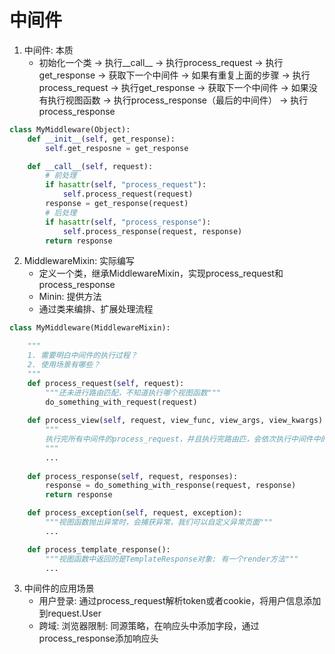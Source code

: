 # 中间件
1. 中间件: 本质
    * 初始化一个类 -> 执行__call__ -> 执行process_request -> 执行get_response -> 获取下一个中间件
                    -> 如果有重复上面的步骤
                        -> 执行process_request
                        -> 执行get_response -> 获取下一个中间件
                    -> 如果没有执行视图函数
                        -> 执行process_response（最后的中间件）
                            -> 执行process_response
```python
class MyMiddleware(Object):
    def __init__(self, get_response):
        self.get_resposne = get_response

    def __call__(self, request):
        # 前处理
        if hasattr(self, "process_request"):
            self.process_request(request)
        response = get_response(request)
        # 后处理
        if hasattr(self, "process_response"):
            self.process_response(request, response)
        return response
```
2. MiddlewareMixin: 实际编写
    * 定义一个类，继承MiddlewareMixin，实现process_request和process_response
    * Minin: 提供方法
    * 通过类来编排、扩展处理流程
```python
class MyMiddleware(MiddlewareMixin):

    """
    1. 需要明白中间件的执行过程？
    2. 使用场景有哪些？
    """
    def process_request(self, request):
        """还未进行路由匹配，不知道执行哪个视图函数"""
        do_something_with_request(request)
    
    def process_view(self, request, view_func, view_args, view_kwargs):
        """
        执行完所有中间件的process_request，并且执行完路由匹，会依次执行中间件中的process_view，然后再执行视图函数
        """
        ...
    
    def process_response(self, request, responses):
        response = do_something_with_response(request, response)
        return response

    def process_exception(self, request, exception):
        """视图函数抛出异常时，会捕获异常，我们可以自定义异常页面"""
        ...

    def process_template_response():
        """视图函数中返回的是TemplateResponse对象: 有一个render方法"""
        ...
```
3. 中间件的应用场景
    * 用户登录: 通过process_request解析token或者cookie，将用户信息添加到request.User
    * 跨域: 浏览器限制: 同源策略，在响应头中添加字段，通过process_response添加响应头
